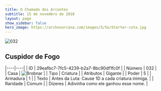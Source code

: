 ```yaml
---
title: O Chamado dos Arcontes
subtitle: 15 de novembro de 2018
layout: page
show_sidebar: false
hero_image: https://archonarcana.com/images/5/5e/Starter-cota.jpg
---
```


![032](https://cdn.keyforgegame.com/media/card_front/pt/341_032_PVV2WC6R6QWP_pt.png)

## Cuspidor de Fogo

|----|----|
| ID | 29eafbc7-7fc5-4239-b2a7-8bc90df1fc0f |
| Número | 032 |
| Casa | ![Brobnar](https://archonarcana.com/images/thumb/e/e0/Brobnar.png/22px-Brobnar.png "Brobnar") |
| Tipo | Criatura |
| Atributos | Gigante |
| Poder | 5 |
| Armadura | 1 |
| Texto | Antes da Luta: Cause 1D a cada criatura inimiga. |
| Raridade | Comum |
| Dizeres | Adivinha como ele ganhou esse nome. |
